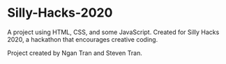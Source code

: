 # Silly-Hacks-2020
A project using HTML, CSS, and some JavaScript. 
Created for Silly Hacks 2020, a hackathon that encourages creative coding. 

Project created by Ngan Tran and Steven Tran.
